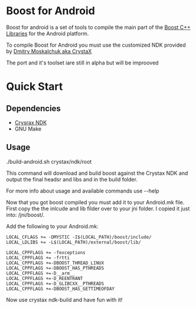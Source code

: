 # Boost for Android
Boost for android is a set of tools to compile the main part of the [Boost C++ Libraries](http://www.boost.org/) for the Android platform.

To compile Boost for Android you must use the customized NDK provided by [Dmitry Moskalchuk aka CrystaX](http://www.crystax.net/android/ndk.php) 

The port and it's toolset iare still in alpha but will be improoved

# Quick Start

## Dependencies

 * [Crysrax NDK](http://www.crystax.net/android/ndk.php)
 * GNU Make

## Usage

./build-android.sh crystax/ndk/root

This command will download and build boost against the Crystax NDK and output the final headsr and libs and in the build folder.

For more info about usage and available commands use --help

Now that you got boost compiled you must add it to your Android.mk file. First copy the the inlcude and lib filder over to your jni folder. I copied it just into: /jni/boost/.

Add the following to your Android.mk:

    LOCAL_CFLAGS += -DMYSTIC -I$(LOCAL_PATH)/boost/include/ 
    LOCAL_LDLIBS += -L$(LOCAL_PATH)/external/boost/lib/
    
    LOCAL_CPPFLAGS += -fexceptions
    LOCAL_CPPFLAGS += -frtti
    LOCAL_CPPFLAGS +=-DBOOST_THREAD_LINUX
    LOCAL_CPPFLAGS +=-DBOOST_HAS_PTHREADS
    LOCAL_CPPFLAGS +=-D__arm__
    LOCAL_CPPFLAGS +=-D_REENTRANT
    LOCAL_CPPFLAGS +=-D_GLIBCXX__PTHREADS
    LOCAL_CPPFLAGS +=-DBOOST_HAS_GETTIMEOFDAY

Now use crystax ndk-build and have fun with it!

